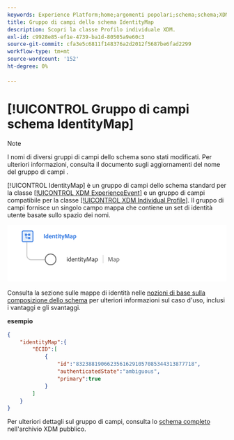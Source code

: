 ```yaml
---
keywords: Experience Platform;home;argomenti popolari;schema;schema;XDM;profilo individuale;campi;schemi;schemi;identityMap;identity map;Identity map;schema;schema;schema;mapping;unione;;home;popular topic;schema;Schema;XDM;individual profile;fields;schemas;schemas;identityMap;identity map;Identity map;Schema design;schema;map;map;map;map;union
title: Gruppo di campi dello schema IdentityMap
description: Scopri la classe Profilo individuale XDM.
exl-id: c9928e85-ef1e-4739-ba1d-80505a9e60c3
source-git-commit: cfa3e5c6811f148376a2d2012f5687be6fad2299
workflow-type: tm+mt
source-wordcount: '152'
ht-degree: 0%

---
```


# [!UICONTROL Gruppo di campi schema IdentityMap]

>[!NOTE]
>
>I nomi di diversi gruppi di campi dello schema sono stati modificati. Per ulteriori informazioni, consulta il documento sugli aggiornamenti del nome del gruppo di campi [](../name-updates.md).

[!UICONTROL IdentityMap] è un gruppo di campi dello schema standard per la classe [[!UICONTROL XDM ExperienceEvent]](../../classes/experienceevent.md) e un gruppo di campi compatibile per la classe [[!UICONTROL XDM Individual Profile]](../../classes/individual-profile.md). Il gruppo di campi fornisce un singolo campo mappa che contiene un set di identità utente basate sullo spazio dei nomi.

![Diagramma del gruppo di campi dello schema [!UICONTROL IdentityMap]](../../images/field-groups/identitymap.png)

Consulta la sezione sulle mappe di identità nelle [nozioni di base sulla composizione dello schema](../../schema/composition.md#identityMap) per ulteriori informazioni sul caso d&#39;uso, inclusi i vantaggi e gli svantaggi.

**esempio**

```JSON
{
    "identityMap":{
        "ECID":[
            {
                "id":"83238819066235616291057085344313877718",
                "authenticatedState":"ambiguous",
                "primary":true
            }
        ]
    }
}
```

Per ulteriori dettagli sul gruppo di campi, consulta lo [schema completo](https://github.com/adobe/xdm/blob/master/components/fieldgroups/shared/identitymap.schema.json) nell&#39;archivio XDM pubblico.
